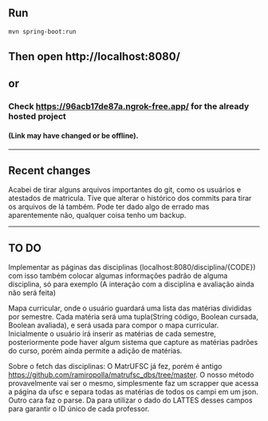 ## Run
```bash
mvn spring-boot:run
```

## Then open http://localhost:8080/

## or
### Check https://96acb17de87a.ngrok-free.app/ for the already hosted project 
#### (Link may have changed or be offline).

---
## Recent changes
Acabei de tirar alguns arquivos importantes do git, como os usuários e atestados de matricula. Tive que alterar o histórico dos commits para tirar os arquivos de lá também. Pode ter dado algo de errado mas aparentemente não, qualquer coisa tenho um backup.

---
## TO DO
Implementar as páginas das disciplinas (localhost:8080/disciplina/{CODE})
com isso também colocar algumas informações padrão de alguma disciplina, só para exemplo (A interação com a disciplina e avaliação ainda não será feita)

Mapa curricular, onde o usuário guardará uma lista das matérias divididas por semestre. Cada matéria será uma tupla(String código, Boolean cursada, Boolean avaliada), e será usada para compor o mapa curricular.
Inicialmente o usuário irá inserir as matérias de cada semestre, posteriormente pode haver algum sistema que capture as matérias padrões do curso, porém ainda permite a adição de matérias.


Sobre o fetch das disciplinas: O MatrUFSC já fez, porém é antigo https://github.com/ramiropolla/matrufsc_dbs/tree/master. O nosso método provavelmente vai ser o mesmo, simplesmente faz um scrapper que acessa a página da ufsc e separa todas as matérias de todos os campi em um json. Outro cara faz o parse.
Da para utilizar o dado do LATTES desses campos para garantir o ID único de cada professor.